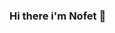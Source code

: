 ### Hi there i'm Nofet 👋

<!--
**nofetd/nofetd** is a ✨ _special_ ✨ repository because its `README.md` (this file) appears on your GitHub profile.

Here are some ideas to get you started:

- 🔭 I’m currently working on new programming projects.
- 👯 Always looking forward to enrich my programming and technical knowledge:)
-->
